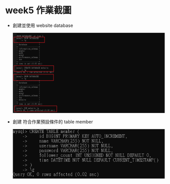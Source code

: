 # week5 作業截圖

- 創建並使用 website database

   ![image.png](./week5%20作業截圖-assets/image.png)

- 創建 符合作業預設條件的 table member

   ![image 1.png](./week5%20作業截圖-assets/image1.png)

      

      




